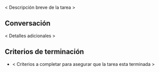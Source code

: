 < Descripción breve de la tarea >

## Conversación
< Detalles adicionales >

## Criterios de terminación
- < Criterios a completar para asegurar que la tarea esta terminada >
